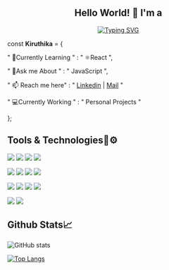 <div align="center">
  <h2> Hello World!  👋  I'm a</h2>
  
 [![Typing SVG](https://readme-typing-svg.herokuapp.com?font=Girassol&color=61C3AB&center=true&vCenter=true&lines=Front+End+Developer;Problem+Solver;Aspiring+MERN+Stack+Developer;JavaScript+Enthusiast)](https://git.io/typing-svg)
</div>


const **Kiruthika** = {

" 🔰Currently Learning " : " ⚛️React ",

" 💬Ask me About " : " JavaScript ",

" 📫 Reach me here"  : " [Linkedin](https://www.linkedin.com/in/kiruthika-s-67385a178/) | [Mail](kiruthikankl13@gmail.com) "

" 💻Currently Working " : " Personal Projects "

};


## Tools & Technologies🔧⚙️

![](https://img.shields.io/badge/JavaScript-informational?style=flat&logo=javascript&logoColor=white&color=blue)
![](https://img.shields.io/badge/Java-informational?style=flat&logo=Java&logoColor=white&color=blue)
![](https://img.shields.io/badge/cpp-informational?style=flat&logo=c&logoColor=white&color=blue)
![](https://img.shields.io/badge/HTML-informational?style=flat&logo=html5&logoColor=white&color=blue)

![](https://img.shields.io/badge/CSS-informational?style=flat&logo=CSS3&logoColor=white&color=blue)
![](https://img.shields.io/badge/Bootstrap-informational?style=flat&logo=bootstrap&logoColor=white&color=blue)
![](https://img.shields.io/badge/React-informational?style=flat&logo=react&logoColor=white&color=blue)
![](https://img.shields.io/badge/MySQL-informational?style=flat&logo=mysql&logoColor=white&color=blue)

![](https://img.shields.io/badge/Git-informational?style=flat&logo=git&logoColor=white&color=blue)
![](https://img.shields.io/badge/Github-informational?style=flat&logo=github&logoColor=white&color=blue)
![](https://img.shields.io/badge/React-informational?style=flat&logo=react&logoColor=white&color=blue)
![](https://img.shields.io/badge/Linux-informational?style=flat&logo=Linux&logoColor=white&color=blue)

![](https://img.shields.io/badge/VsCode-informational?style=flat&logo=visual-studio-code&logoColor=white&color=blue)
![](https://img.shields.io/badge/Sublime-informational?style=flat&logo=Sublime&logoColor=white&color=blue)


## Github Stats📈

![GitHub stats](https://github-readme-stats.vercel.app/api?username=Kiruthi-1312&show_icons=true&theme=tokyonight)


[![Top Langs](https://github-readme-stats.vercel.app/api/top-langs/?username=Kiruthi-1312&layout=compact)](https://github.com/Kiruthi-1312/github-readme-stats)


